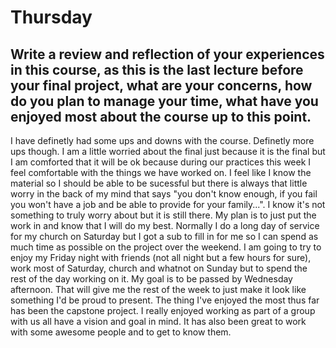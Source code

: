 # Thursday

## Write a review and reflection of your experiences in this course, as this is the last lecture before your final project, what are your concerns, how do you plan to manage your time, what have you enjoyed most about the course up to this point.

I have definetly had some ups and downs with the course. Definetly more ups though. I am a little worried about the final just because it is the final but I am comforted that it will be ok because during our practices this week I feel comfortable with the things we have worked on. I feel like I know the material so I should be able to be sucessful but there is always that little worry in the back of my mind that says "you don't know enough, if you fail you won't have a job and be able to provide for your family...". I know it's not something to truly worry about but it is still there. My plan is to just put the work in and know that I will do my best. Normally I do a long day of service for my church on Saturday but I got a sub to fill in for me so I can spend as much time as possible on the project over the weekend. I am going to try to enjoy my Friday night with friends (not all night but a few hours for sure), work most of Saturday, church and whatnot on Sunday but to spend the rest of the day working on it. My goal is to be passed by Wednesday afternoon. That will give me the rest of the week to just make it look like something I'd be proud to present. 
The thing I've enjoyed the most thus far has been the capstone project. I really enjoyed working as part of a group with us all have a vision and goal in mind. It has also been great to work with some awesome people and to get to know them. 
